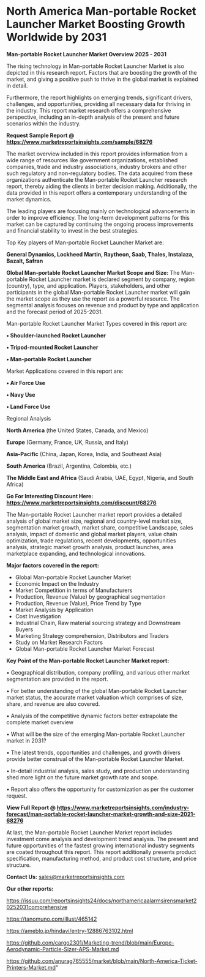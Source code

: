 # North America Man-portable Rocket Launcher Market Boosting Growth Worldwide by 2031

<Strong> Man-portable Rocket Launcher Market Overview 2025 - 2031</strong>

The rising technology in Man-portable Rocket Launcher Market is also depicted in this research report. Factors that are boosting the growth of the market, and giving a positive push to thrive in the global market is explained in detail.

Furthermore, the report highlights on emerging trends, significant drivers, challenges, and opportunities, providing all necessary data for thriving in the industry. This report market research offers a comprehensive perspective, including an in-depth analysis of the present and future scenarios within the industry.

<strong>Request Sample Report @ <a href=https://www.marketreportsinsights.com/sample/68276>https://www.marketreportsinsights.com/sample/68276</a></strong>

The market overview included in this report provides information from a wide range of resources like government organizations, established companies, trade and industry associations, industry brokers and other such regulatory and non-regulatory bodies. The data acquired from these organizations authenticate the Man-portable Rocket Launcher research report, thereby aiding the clients in better decision making. Additionally, the data provided in this report offers a contemporary understanding of the market dynamics.

The leading players are focusing mainly on technological advancements in order to improve efficiency. The long-term development patterns for this market can be captured by continuing the ongoing process improvements and financial stability to invest in the best strategies.

Top Key players of Man-portable Rocket Launcher Market are:

<strong>General Dynamics, Lockheed Martin, Raytheon, Saab, Thales, Instalaza, Bazalt, Safran</strong>

<strong><b>Global Man-portable Rocket Launcher Market Scope and Size:</b></strong>
The Man-portable Rocket Launcher market is declared segment by company, region (country), type, and application. Players, stakeholders, and other participants in the global Man-portable Rocket Launcher market will gain the market scope as they use the report as a powerful resource. The segmental analysis focuses on revenue and product by type and application and the forecast period of 2025-2031.

Man-portable Rocket Launcher Market Types covered in this report are:

<strong>• Shoulder-launched Rocket Launcher

• Tripod-mounted Rocket Launcher

• Man-portable Rocket Launcher</strong>

Market Applications covered in this report are:

<strong>• Air Force Use

• Navy Use

• Land Force Use</strong> 

Regional Analysis

<strong>North America</strong> (the United States, Canada, and Mexico)

<strong>Europe</strong> (Germany, France, UK, Russia, and Italy)

<strong>Asia-Pacific</strong> (China, Japan, Korea, India, and Southeast Asia)

<strong>South America</strong> (Brazil, Argentina, Colombia, etc.)

<strong>The Middle East and Africa</strong> (Saudi Arabia, UAE, Egypt, Nigeria, and South Africa)

<strong>Go For Interesting Discount Here: <a href=https://www.marketreportsinsights.com/discount/68276>https://www.marketreportsinsights.com/discount/68276</a></strong>

The Man-portable Rocket Launcher market report provides a detailed analysis of global market size, regional and country-level market size, segmentation market growth, market share, competitive Landscape, sales analysis, impact of domestic and global market players, value chain optimization, trade regulations, recent developments, opportunities analysis, strategic market growth analysis, product launches, area marketplace expanding, and technological innovations.

<strong><b>Major factors covered in the report:</b></strong>
<ul>
  <li>Global Man-portable Rocket Launcher Market </li>
  <li>Economic Impact on the Industry</li>
  <li>Market Competition in terms of Manufacturers</li>
  <li>Production, Revenue (Value) by geographical segmentation</li>
  <li>Production, Revenue (Value), Price Trend by Type</li>
  <li>Market Analysis by Application</li>
  <li>Cost Investigation</li>
  <li>Industrial Chain, Raw material sourcing strategy and Downstream Buyers</li>
  <li>Marketing Strategy comprehension, Distributors and Traders</li>
  <li>Study on Market Research Factors</li>
  <li>Global Man-portable Rocket Launcher Market Forecast</li>
</ul>

<strong><b>Key Point of the Man-portable Rocket Launcher Market report:</b></strong>

• Geographical distribution, company profiling, and various other market segmentation are provided in the report.

• For better understanding of the global Man-portable Rocket Launcher market status, the accurate market valuation which comprises of size, share, and revenue are also covered.

• Analysis of the competitive dynamic factors better extrapolate the complete market overview

• What will be the size of the emerging Man-portable Rocket Launcher market in 2031?

• The latest trends, opportunities and challenges, and growth drivers provide better construal of the Man-portable Rocket Launcher Market.

• In-detail industrial analysis, sales study, and production understanding shed more light on the future market growth rate and scope.

• Report also offers the opportunity for customization as per the customer request.

<strong><b>View Full Report @ <a href=https://www.marketreportsinsights.com/industry-forecast/man-portable-rocket-launcher-market-growth-and-size-2021-68276>https://www.marketreportsinsights.com/industry-forecast/man-portable-rocket-launcher-market-growth-and-size-2021-68276</a></b></strong>


At last, the Man-portable Rocket Launcher Market report includes investment come analysis and development trend analysis. The present and future opportunities of the fastest growing international industry segments are coated throughout this report. This report additionally presents product specification, manufacturing method, and product cost structure, and price structure.

<strong>Contact Us:</strong>
sales@marketreportsinsights.com

<strong>Our other reports:</strong>

<a href=https://issuu.com/reportsinsights24/docs/northamericaalarmsirensmarket20252031comprehensive>https://issuu.com/reportsinsights24/docs/northamericaalarmsirensmarket20252031comprehensive</a>

<a href=https://tanomuno.com/illust/465142>https://tanomuno.com/illust/465142</a>

<a href=https://ameblo.jp/hindavi/entry-12886763102.html>https://ameblo.jp/hindavi/entry-12886763102.html</a>

<a href=https://github.com/cargo2301/Marketing-trend/blob/main/Europe-Aerodynamic-Particle-Sizer-APS-Market.md>https://github.com/cargo2301/Marketing-trend/blob/main/Europe-Aerodynamic-Particle-Sizer-APS-Market.md</a>

<a href=https://github.com/anurag765555/market/blob/main/North-America-Ticket-Printers-Market.md>https://github.com/anurag765555/market/blob/main/North-America-Ticket-Printers-Market.md</a>"
